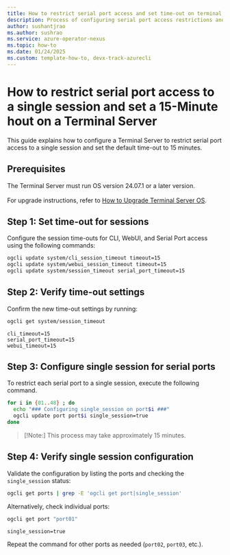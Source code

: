 ```yaml
---
title: How to restrict serial port access and set time-out on terminal server
description: Process of configuring serial port access restrictions and time-out settings on terminal server
author: sushantjrao 
ms.author: sushrao
ms.service: azure-operator-nexus
ms.topic: how-to
ms.date: 01/24/2025
ms.custom: template-how-to, devx-track-azurecli
---
```


# How to restrict serial port access to a single session and set a 15-Minute hout on a Terminal Server

This guide explains how to configure a Terminal Server to restrict serial port access to a single session and set the default time-out to 15 minutes.

## Prerequisites

The Terminal Server must run OS version 24.07.1 or a later version.<br>  
For upgrade instructions, refer to [How to Upgrade Terminal Server OS](howto-upgrade-os-of-terminal-server.md).


## Step 1: Set time-out for sessions

Configure the session time-outs for CLI, WebUI, and Serial Port access using the following commands:

```bash
ogcli update system/cli_session_timeout timeout=15
ogcli update system/webui_session_timeout timeout=15
ogcli update system/session_timeout serial_port_timeout=15
```

## Step 2: Verify time-out settings

Confirm the new time-out settings by running:

```bash
ogcli get system/session_timeout
```

```Expected output:
cli_timeout=15
serial_port_timeout=15
webui_timeout=15
```

## Step 3: Configure single session for serial ports

To restrict each serial port to a single session, execute the following command. 

```bash
for i in {01..48} ; do
  echo "### Configuring single_session on port$i ###"
  ogcli update port port$i single_session=true
done
```

>[!Note:]
> This process may take approximately 15 minutes.

## Step 4: Verify single session configuration

Validate the configuration by listing the ports and checking the `single_session` status:

```bash
ogcli get ports | grep -E 'ogcli get port|single_session'
```

Alternatively, check individual ports:

```bash
ogcli get port "port01"
```

```Expected output for each port:
single_session=true
```

Repeat the command for other ports as needed (`port02`, `port03`, etc.).

